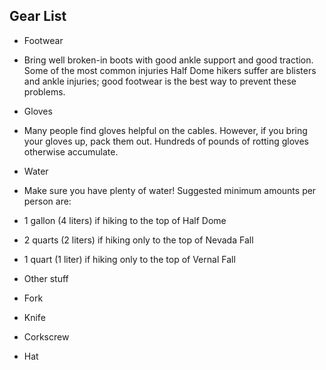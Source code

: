 ## Gear List
* Footwear
 * Bring well broken-in boots with good ankle support and good traction. Some of the most common injuries Half Dome hikers suffer are blisters and ankle injuries; good footwear is the best way to prevent these problems.

* Gloves
 * Many people find gloves helpful on the cables. However, if you bring your gloves up, pack them out. Hundreds of pounds of rotting gloves otherwise accumulate.

* Water
 * Make sure you have plenty of water! Suggested minimum amounts per person are:
  * 1 gallon (4 liters) if hiking to the top of Half Dome
  * 2 quarts (2 liters) if hiking only to the top of Nevada Fall
  * 1 quart (1 liter) if hiking only to the top of Vernal Fall

* Other stuff
 * Fork
 * Knife
 * Corkscrew
 * Hat
	